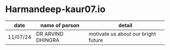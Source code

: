 # Harmandeep-kaur07.io
|date|name of person|detail|
|----|------|--------|
|11/07/24|DR ARVIND DHINGRA| motivate us about our bright future|

